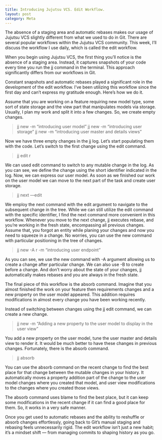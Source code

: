 ```yaml
---
title: Introducing Jujutsu VCS. Edit Workflow.
layout: post
category: Meta
---
```


The absence of a staging area and automatic rebases makes our usage of Jujutsu VCS slightly different from what we used to do in Git. There are several popular workflows within the Jujutsu VCS community. This week, I’ll discuss the workflow I use daily, which is called the edit workflow.

When you begin using Jujutsu VCS, the first thing you’ll notice is the absence of a staging area. Instead, it captures snapshots of your code every time you run the jj command in the terminal. This approach significantly differs from our workflows in Git.

Constant snapshots and automatic rebases played a significant role in the development of the edit workflow. I’ve been utilizing this workflow since the first day and can’t express my gratitude enough. Here’s how we do it.

Assume that you are working on a feature requiring new model type, some sort of state storage and the view part that manipulates models via storage. Usually, I plan my work and split it into a few changes. So, we create empty changes.

> jj new -m “introducing user model”
> jj new -m “introducing user storage”
> jj new -m “introducing user master and details views”

Now we have three empty changes in the jj log. Let’s start populating them with the code. Let’s switch to the first change using the edit command.

> jj edit r

We can used edit command to switch to any mutable change in the log. As you can see, we define the change using the short identifier indicated in the log. Now, we can express our user model. As soon as we finished our work on the user model we can move to the next part of the task and create user storage.

> jj next —edit

We employ the next command with the edit argument to navigate to the subsequent change in the tree. While we can still utilize the edit command with the specific identifier, I find the next command more convenient in this workflow. Whenever you move to the next change, jj executes rebase, and you’re working in the fresh state, encompassing all previous changes. Assume that, you forgot an entity while planing your changes and now you need to squeeze in a change. No worries, you can use the new command with particular positioning in the tree of changes.

> jj new -A r -m “introducing user endpoint”

As you can see, we use the new command with -A argument allowing us to create a change after particular change. We can also use -B to create before a change. And don’t worry about the state of your changes, jj automatically makes rebases and you are always in the fresh state.

The final piece of this workflow is the absorb command. Imagine that you almost finished the work on your feature then requirements changes and a new property on the user model appeared. This addition requires modifications in almost every change you have been working recently.

Instead of switching between changes using the jj edit command, we can create a new change.

> jj new -m “Adding a new property to the user model to display in the user view”

You add a new property on the user model, tune the user master and details view to render it. It would be much better to have these changes in previous changes. Fortunately, there is the absorb command.

> jj absorb

You can use the absorb command on the recent change to find the best place for that change between the mutable changes in your history. It automatically moves a property addition part of the change to the user model changes where you created that model, and user view modifications to the changes where you created those views.

The absorb command uses blame to find the best place, but it can keep some modifications in the recent change if it can find a good place for them. So, it works in a very safe manner.

Once you get used to automatic rebases and the ability to reshuffle or absorb changes effortlessly, going back to Git’s manual staging and rebasing feels unnecessarily rigid. The edit workflow isn’t just a new habit; it’s a mindset shift — from managing commits to shaping history as you go.
